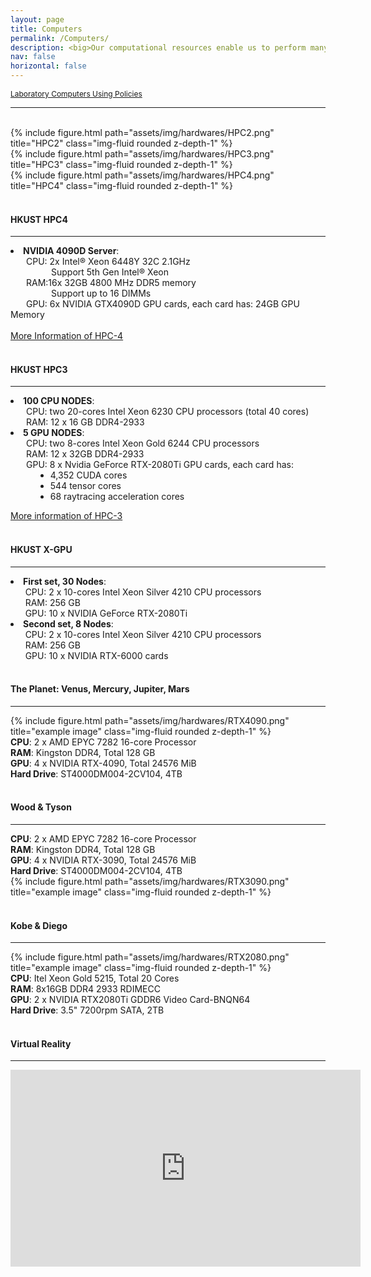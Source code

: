 ```yaml
---
layout: page
title: Computers
permalink: /Computers/
description: <big>Our computational resources enable us to perform many different types of large-scale computational tasks, such as <strong><u>AI machine learning training tasks</u>, <u>molecular dynamics simulations</u>, <u>density functional theorycalculations</u></strong>, and so on.</big>
nav: false
horizontal: false
---
```


<div class="row">
    <a href="../Policy/" style="font-size:12px;">Laboratory Computers Using Policies</a>
<div>
<hr>
<br>

<div>
    <div class="row">
        <div class="col-sm mt-3 mt-md-0">
            {% include figure.html path="assets/img/hardwares/HPC2.png" title="HPC2" class="img-fluid rounded z-depth-1" %}
        </div>
        <div class="col-sm mt-3 mt-md-0">
            {% include figure.html path="assets/img/hardwares/HPC3.png" title="HPC3" class="img-fluid rounded z-depth-1" %}
        </div>
        <div class="col-sm mt-3 mt-md-0">
            {% include figure.html path="assets/img/hardwares/HPC4.png" title="HPC4" class="img-fluid rounded z-depth-1" %}
        </div>
    </div>
<br>
</div>

<h4 style="text-align: left;"><strong>HKUST HPC4</strong></h4>
<hr>
<div>
    <li><b>NVIDIA 4090D Server</b>:<br>
    <span style="margin-left:25px;">CPU: 2x Intel® Xeon 6448Y 32C 2.1GHz </span><br>
    <span style="margin-left:65px;">Support 5th Gen Intel® Xeon</span><br>
    <span style="margin-left:25px;">RAM:16x 32GB 4800 MHz DDR5 memory </span><br>
    <span style="margin-left:65px;">Support up to 16 DIMMs</span><br>
    <span style="margin-left:25px;">GPU: 6x NVIDIA GTX4090D GPU cards, each card has: 24GB GPU Memory</span>
    </li>
    <br>
    <a href="https://itso.hkust.edu.hk/services/academic-teaching-support/high-performance-computing/hpc4">More Information of HPC-4</a>
</div>

<br>

<h4 style="text-align: left;"><strong>HKUST HPC3</strong></h4>
<hr>

<div>
    <li><b>100 CPU NODES</b>:<br>
        <span style="margin-left:25px;">CPU: two 20-cores Intel Xeon 6230 CPU processors (total 40 cores)</span><br>   
        <span style="margin-left:25px;">RAM: 12 x 16 GB DDR4-2933</span>
    </li>
    <li><b>5 GPU NODES</b>:<br>
        <span style="margin-left:25px;">CPU: two 8-cores Intel Xeon Gold 6244 CPU processors</span><br>
        <span style="margin-left:25px;">RAM: 12 x 32GB DDR4-2933</span><br>
        <span style="margin-left:25px;">GPU: 8 x Nvidia GeForce RTX-2080Ti GPU cards, each card has:</span>
        <ul style="margin-left:40px;">
            <li>4,352 CUDA cores</li>
            <li>544 tensor cores</li>
            <li>68 raytracing acceleration cores</li>
        </ul>
    </li>
    <a href="https://itsc.ust.hk/services/academic-teaching-support/high-performance-computing/hpc3-cluster/overview"> More information of HPC-3 </a>
</div>

<br>

<h4 style="text-align: left;"><strong>HKUST X-GPU</strong></h4>
<hr>

<div>
    <li><b>First set, 30 Nodes</b>:<br>
        &nbsp;&nbsp;&nbsp;&nbsp;&nbsp;&nbsp;CPU: 2 x 10-cores Intel Xeon Silver 4210 CPU processors<br>
        &nbsp;&nbsp;&nbsp;&nbsp;&nbsp;&nbsp;RAM: 256 GB<br>
        &nbsp;&nbsp;&nbsp;&nbsp;&nbsp;&nbsp;GPU: 10 x NVIDIA GeForce RTX-2080Ti<br>
    </li>
    <li><b>Second set, 8 Nodes</b>:<br>
        &nbsp;&nbsp;&nbsp;&nbsp;&nbsp;&nbsp;CPU: 2 x 10-cores Intel Xeon Silver 4210 CPU processors<br>
        &nbsp;&nbsp;&nbsp;&nbsp;&nbsp;&nbsp;RAM: 256 GB<br>
        &nbsp;&nbsp;&nbsp;&nbsp;&nbsp;&nbsp;GPU: 10 x NVIDIA RTX-6000 cards<br>
    </li>
</div>

<br>

<h4 style="text-align: left;"><strong>The Planet: Venus, Mercury, Jupiter, Mars</strong></h4>
<hr>

<div class="row">
    <div class="col-lg-6 mt-3 mt-md-0">
        {% include figure.html path="assets/img/hardwares/RTX4090.png" title="example image" class="img-fluid rounded z-depth-1" %}
    </div>
    <div class="col-lg-6">
        <strong>CPU</strong>: 2 x AMD EPYC 7282 16-core Processor<br>
        <strong>RAM</strong>: Kingston DDR4, Total 128 GB <br>
        <strong>GPU</strong>: 4 x NVIDIA RTX-4090, Total 24576 MiB<br>
        <strong>Hard Drive</strong>: ST4000DM004-2CV104, 4TB
    </div>
    
</div>

<br>

<h4 style="text-align: left;"><strong>Wood & Tyson</strong></h4>
<hr>

<div class="row">
    <div class="col-lg-3">
        <strong>CPU</strong>: 2 x AMD EPYC 7282 16-core Processor<br>
        <strong>RAM</strong>: Kingston DDR4, Total 128 GB <br>
        <strong>GPU</strong>: 4 x NVIDIA RTX-3090, Total 24576 MiB<br>
        <strong>Hard Drive</strong>: ST4000DM004-2CV104, 4TB
    </div>
    <div class="col-lg-9 mt-3 mt-md-0">
        {% include figure.html path="assets/img/hardwares/RTX3090.png" title="example image" class="img-fluid rounded z-depth-1" %}
    </div>
</div>

<br>

<h4 style="text-align: left;"><strong>Kobe & Diego</strong></h4>
<hr>

<div class="row">
    <div class="col-lg-9 mt-3 mt-md-0">
        {% include figure.html path="assets/img/hardwares/RTX2080.png" title="example image" class="img-fluid rounded z-depth-1" %}
    </div>
    <div class="col-lg-3">
        <strong>CPU</strong>: Itel Xeon Gold 5215, Total 20 Cores<br>
        <strong>RAM</strong>: 8x16GB DDR4 2933 RDIMECC<br>
        <strong>GPU</strong>: 2 x NVIDIA RTX2080Ti GDDR6 Video Card-BNQN64<br>
        <strong>Hard Drive</strong>: 3.5" 7200rpm SATA, 2TB
    </div>
</div>

<br>

<h4 style="text-align: left;"><strong>Virtual Reality</strong></h4>
<hr>

<iframe width="560" height="315" src="https://www.youtube.com/embed/TOfohMyX9Wg" title="YouTube video player" frameborder="0" allow="accelerometer; autoplay; clipboard-write; encrypted-media; gyroscope; picture-in-picture; web-share" allowfullscreen></iframe>